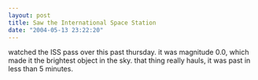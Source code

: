 ```yaml
---
layout: post
title: Saw the International Space Station
date: "2004-05-13 23:22:20"
---
```


watched the ISS pass over this past thursday. it was magnitude
0.0, which made it the brightest object in the sky. that thing
really hauls, it was past in less than 5 minutes.

